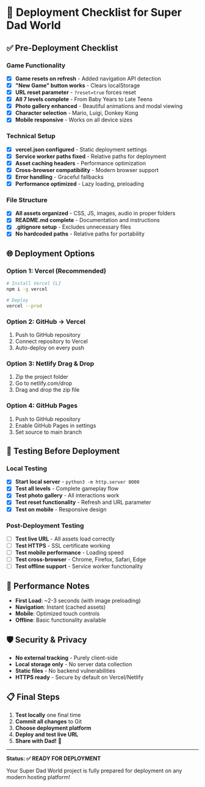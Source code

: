 # 🚀 Deployment Checklist for Super Dad World

## ✅ Pre-Deployment Checklist

### Game Functionality

- [x] **Game resets on refresh** - Added navigation API detection
- [x] **"New Game" button works** - Clears localStorage
- [x] **URL reset parameter** - `?reset=true` forces reset
- [x] **All 7 levels complete** - From Baby Years to Late Teens
- [x] **Photo gallery enhanced** - Beautiful animations and modal viewing
- [x] **Character selection** - Mario, Luigi, Donkey Kong
- [x] **Mobile responsive** - Works on all device sizes

### Technical Setup

- [x] **vercel.json configured** - Static deployment settings
- [x] **Service worker paths fixed** - Relative paths for deployment
- [x] **Asset caching headers** - Performance optimization
- [x] **Cross-browser compatibility** - Modern browser support
- [x] **Error handling** - Graceful fallbacks
- [x] **Performance optimized** - Lazy loading, preloading

### File Structure

- [x] **All assets organized** - CSS, JS, images, audio in proper folders
- [x] **README.md complete** - Documentation and instructions
- [x] **.gitignore setup** - Excludes unnecessary files
- [x] **No hardcoded paths** - Relative paths for portability

## 🌐 Deployment Options

### Option 1: Vercel (Recommended)

```bash
# Install Vercel CLI
npm i -g vercel

# Deploy
vercel --prod
```

### Option 2: GitHub → Vercel

1. Push to GitHub repository
2. Connect repository to Vercel
3. Auto-deploy on every push

### Option 3: Netlify Drag & Drop

1. Zip the project folder
2. Go to netlify.com/drop
3. Drag and drop the zip file

### Option 4: GitHub Pages

1. Push to GitHub repository
2. Enable GitHub Pages in settings
3. Set source to main branch

## 🧪 Testing Before Deployment

### Local Testing

- [x] **Start local server** - `python3 -m http.server 8000`
- [x] **Test all levels** - Complete gameplay flow
- [x] **Test photo gallery** - All interactions work
- [x] **Test reset functionality** - Refresh and URL parameter
- [x] **Test on mobile** - Responsive design

### Post-Deployment Testing

- [ ] **Test live URL** - All assets load correctly
- [ ] **Test HTTPS** - SSL certificate working
- [ ] **Test mobile performance** - Loading speed
- [ ] **Test cross-browser** - Chrome, Firefox, Safari, Edge
- [ ] **Test offline support** - Service worker functionality

## 🎯 Performance Notes

- **First Load**: ~2-3 seconds (with image preloading)
- **Navigation**: Instant (cached assets)
- **Mobile**: Optimized touch controls
- **Offline**: Basic functionality available

## 🛡️ Security & Privacy

- **No external tracking** - Purely client-side
- **Local storage only** - No server data collection
- **Static files** - No backend vulnerabilities
- **HTTPS ready** - Secure by default on Vercel/Netlify

## 📋 Final Steps

1. **Test locally** one final time
2. **Commit all changes** to Git
3. **Choose deployment platform**
4. **Deploy and test live URL**
5. **Share with Dad!** 💙

---

**Status: ✅ READY FOR DEPLOYMENT**

Your Super Dad World project is fully prepared for deployment on any modern hosting platform!
